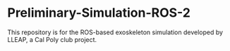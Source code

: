 # Preliminary-Simulation-ROS-2
This repository is for the ROS-based exoskeleton simulation developed by LLEAP, a Cal Poly club project. 
